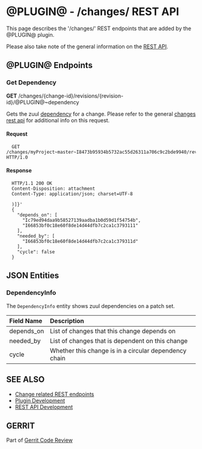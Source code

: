 @PLUGIN@ - /changes/ REST API
==============================

This page describes the '/changes/' REST endpoints that are added by
the @PLUGIN@ plugin.

Please also take note of the general information on the
[REST API](../../../Documentation/rest-api.html).

<a id="plugin-endpoints"> @PLUGIN@ Endpoints
--------------------------------------------

### <a id="get-dependency"> Get Dependency

__GET__ /changes/{change-id}/revisions/{revision-id}/@PLUGIN@~dependency

Gets the zuul [dependency](#dependency-info) for a change.  Please refer to the
general [changes rest api](../../../Documentation/rest-api-changes.html#get-review)
for additional info on this request.

#### Request

```
  GET /changes/myProject~master~I8473b95934b5732ac55d26311a706c9c2bde9940/revisions/674ac754f91e64a0efb8087e59a176484bd534d1/@PLUGIN@~dependency HTTP/1.0
```

#### Response

```
  HTTP/1.1 200 OK
  Content-Disposition: attachment
  Content-Type: application/json; charset=UTF-8

  )]}'
  {
    "depends_on": [
      "Ic79ed94daa9b58527139aadba1b0d59d1f54754b",
      "I66853bf0c18e60f8de14d44dfb7c2ca1c3793111"
    ],
    "needed_by": [
      "I66853bf0c18e60f8de14d44dfb7c2ca1c379311d"
    ],
    "cycle": false
  }
```

<a id="json-entities">JSON Entities
-----------------------------------

### <a id="dependency-info"></a>DependencyInfo

The `DependencyInfo` entity shows zuul dependencies on a patch set.

|Field Name |Description|
|:----------|:----------|
|depends_on |List of changes that this change depends on|
|needed_by  |List of changes that is dependent on this change|
|cycle      |Whether this change is in a circular dependency chain|


SEE ALSO
--------

* [Change related REST endpoints](../../../Documentation/rest-api-changes.html)
* [Plugin Development](../../../Documentation/dev-plugins.html)
* [REST API Development](../../../Documentation/dev-rest-api.html)

GERRIT
------
Part of [Gerrit Code Review](../../../Documentation/index.html)
